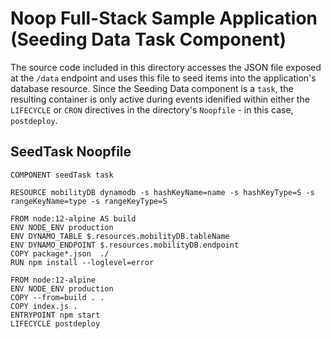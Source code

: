 # Noop Full-Stack Sample Application (Seeding Data Task Component)

The source code included in this directory accesses the JSON file exposed at the `/data` endpoint and uses this file to seed items into the application's database resource. Since the Seeding Data component is a `task`, the resulting container is only active during events idenified within either the `LIFECYCLE` or `CRON` directives in the directory's `Noopfile` - in this case, `postdeploy`.

## SeedTask Noopfile
```
COMPONENT seedTask task

RESOURCE mobilityDB dynamodb -s hashKeyName=name -s hashKeyType=S -s rangeKeyName=type -s rangeKeyType=S

FROM node:12-alpine AS build
ENV NODE_ENV production
ENV DYNAMO_TABLE $.resources.mobilityDB.tableName
ENV DYNAMO_ENDPOINT $.resources.mobilityDB.endpoint
COPY package*.json  ./
RUN npm install --loglevel=error

FROM node:12-alpine
ENV NODE_ENV production
COPY --from=build . .
COPY index.js .
ENTRYPOINT npm start
LIFECYCLE postdeploy
```